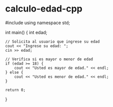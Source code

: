 # calculo-edad-cpp
#include <iostream>
using namespace std;

int main() {
    int edad;

    // Solicita al usuario que ingrese su edad
    cout << "Ingrese su edad: ";
    cin >> edad;

    // Verifica si es mayor o menor de edad
    if (edad >= 18) {
        cout << "Usted es mayor de edad." << endl;
    } else {
        cout << "Usted es menor de edad." << endl;
    }

    return 0;
}
